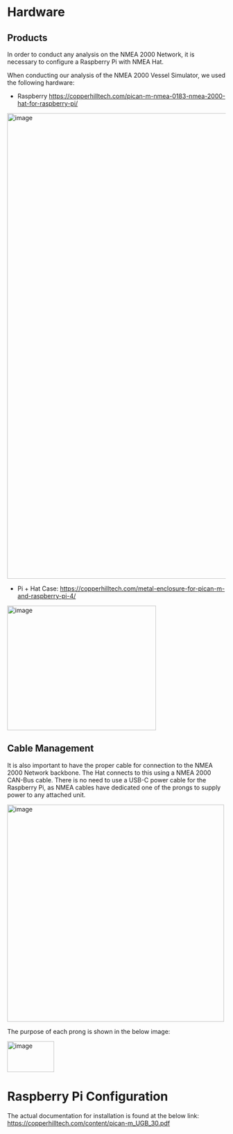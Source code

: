 # **Hardware**

## Products

In order to conduct any analysis on the NMEA 2000 Network, it is necessary to configure a Raspberry Pi with NMEA Hat.

When conducting our analysis of the NMEA 2000 Vessel Simulator, we used the following hardware:
- Raspberry https://copperhilltech.com/pican-m-nmea-0183-nmea-2000-hat-for-raspberry-pi/

<img width="1600" height="1072" alt="image" src="https://github.com/user-attachments/assets/cb3574d2-6b94-4899-9415-9115c67e0be5" />


- Pi + Hat Case: https://copperhilltech.com/metal-enclosure-for-pican-m-and-raspberry-pi-4/

<img width="343" height="287" alt="image" src="https://github.com/user-attachments/assets/dafb64e9-8f75-4b61-9134-bf21aa1c3a99" />

## Cable Management
  
It is also important to have the proper cable for connection to the NMEA 2000 Network backbone. The Hat connects to this using a NMEA 2000 CAN-Bus cable. There is no need to use a USB-C power cable for the Raspberry Pi, as NMEA cables have dedicated one of the prongs to supply power to any attached unit.


<img width="500" alt="image" src="https://github.com/user-attachments/assets/11078809-ca95-456a-9683-19db843fce35" />

The purpose of each prong is shown in the below image:

<img width="108" height="71" alt="image" src="https://github.com/user-attachments/assets/1894c956-07bd-43c7-b07e-782f17a705ca" />


# **Raspberry Pi Configuration**
The actual documentation for installation is found at the below link:
https://copperhilltech.com/content/pican-m_UGB_30.pdf


